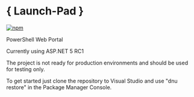 # { Launch-Pad }
[![npm](https://img.shields.io/npm/l/express.svg)](https://github.com/michaelburns/LaunchPad/blob/master/LICENSE)

PowerShell Web Portal

Currently using ASP.NET 5 RC1

The project is not ready for production environments and should be used for testing only. 



To get started just clone the repository to Visual Studio and use "dnu restore" in the Package Manager Console.
